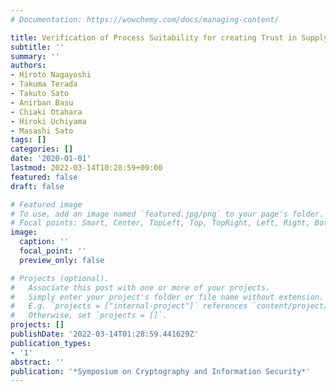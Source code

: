 ```yaml
---
# Documentation: https://wowchemy.com/docs/managing-content/

title: Verification of Process Suitability for creating Trust in Supply Chains
subtitle: ''
summary: ''
authors:
- Hiroto Nagayoshi
- Takuma Terada
- Takuto Sato
- Anirban Basu
- Chiaki Otahara
- Hiroki Uchiyama
- Masashi Sato
tags: []
categories: []
date: '2020-01-01'
lastmod: 2022-03-14T10:28:59+09:00
featured: false
draft: false

# Featured image
# To use, add an image named `featured.jpg/png` to your page's folder.
# Focal points: Smart, Center, TopLeft, Top, TopRight, Left, Right, BottomLeft, Bottom, BottomRight.
image:
  caption: ''
  focal_point: ''
  preview_only: false

# Projects (optional).
#   Associate this post with one or more of your projects.
#   Simply enter your project's folder or file name without extension.
#   E.g. `projects = ["internal-project"]` references `content/project/deep-learning/index.md`.
#   Otherwise, set `projects = []`.
projects: []
publishDate: '2022-03-14T01:28:59.441629Z'
publication_types:
- '1'
abstract: ''
publication: '*Symposium on Cryptography and Information Security*'
---
```

